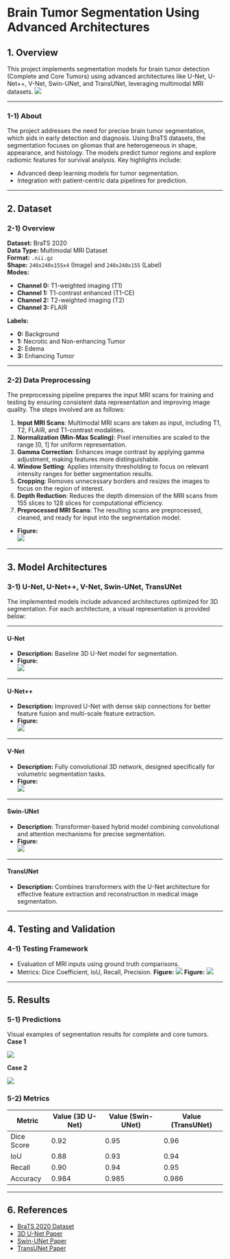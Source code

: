 # Brain Tumor Segmentation Using Advanced Architectures

## 1. Overview
This project implements segmentation models for brain tumor detection (Complete and Core Tumors) using advanced architectures like U-Net, U-Net++, V-Net, Swin-UNet, and TransUNet, leveraging multimodal MRI datasets.
![](arcitecture/overview.png)

---

### 1-1) About
The project addresses the need for precise brain tumor segmentation, which aids in early detection and diagnosis. Using BraTS datasets, the segmentation focuses on gliomas that are heterogeneous in shape, appearance, and histology. The models predict tumor regions and explore radiomic features for survival analysis. Key highlights include:

- Advanced deep learning models for tumor segmentation.
- Integration with patient-centric data pipelines for prediction.

---

## 2. Dataset
### 2-1) Overview
**Dataset:** BraTS 2020  
**Data Type:** Multimodal MRI Dataset  
**Format:** `.nii.gz`  
**Shape:** `240x240x155x4` (Image) and `240x240x155` (Label)  
**Modes:**  
- **Channel 0:** T1-weighted imaging (T1)  
- **Channel 1:** T1-contrast enhanced (T1-CE)  
- **Channel 2:** T2-weighted imaging (T2)  
- **Channel 3:** FLAIR  

**Labels:**  
- **0:** Background  
- **1:** Necrotic and Non-enhancing Tumor  
- **2:** Edema  
- **3:** Enhancing Tumor  

---

### 2-2) Data Preprocessing  
The preprocessing pipeline prepares the input MRI scans for training and testing by ensuring consistent data representation and improving image quality. The steps involved are as follows:

1. **Input MRI Scans**: Multimodal MRI scans are taken as input, including T1, T2, FLAIR, and T1-contrast modalities.  
2. **Normalization (Min-Max Scaling)**: Pixel intensities are scaled to the range [0, 1] for uniform representation.  
3. **Gamma Correction**: Enhances image contrast by applying gamma adjustment, making features more distinguishable.  
4. **Window Setting**: Applies intensity thresholding to focus on relevant intensity ranges for better segmentation results.  
5. **Cropping**: Removes unnecessary borders and resizes the images to focus on the region of interest.  
6. **Depth Reduction**: Reduces the depth dimension of the MRI scans from 155 slices to 128 slices for computational efficiency.  
7. **Preprocessed MRI Scans**: The resulting scans are preprocessed, cleaned, and ready for input into the segmentation model.
- **Figure:**  
![](arcitecture/preprocessing.jpeg)

---

## 3. Model Architectures  

### 3-1) U-Net, U-Net++, V-Net, Swin-UNet, TransUNet  

The implemented models include advanced architectures optimized for 3D segmentation. For each architecture, a visual representation is provided below:  

---

#### U-Net  
- **Description:** Baseline 3D U-Net model for segmentation.  
- **Figure:**  
![](arcitecture/3dunet.png)

---

#### U-Net++  
- **Description:** Improved U-Net with dense skip connections for better feature fusion and multi-scale feature extraction.  
- **Figure:**  
![](arcitecture/unet++.png)

---

#### V-Net  
- **Description:** Fully convolutional 3D network, designed specifically for volumetric segmentation tasks.  
- **Figure:**  
![](arcitecture/3d%20vnet.png)

---

#### Swin-UNet  
- **Description:** Transformer-based hybrid model combining convolutional and attention mechanisms for precise segmentation.  
- **Figure:**  
![](arcitecture/transunet.png)

---

#### TransUNet  
- **Description:** Combines transformers with the U-Net architecture for effective feature extraction and reconstruction in medical image segmentation.  
 
---

## 4. Testing and Validation
### 4-1) Testing Framework
- Evaluation of MRI inputs using ground truth comparisons.
- Metrics: Dice Coefficient, IoU, Recall, Precision.
**Figure:** 
![](arcitecture/unet%20matric.jpeg)
**Figure:** 
![](arcitecture/vnet%20matrics.jpeg)

---

## 5. Results
### 5-1) Predictions
Visual examples of segmentation results for complete and core tumors.
**Case 1** 

![](arcitecture/eg%201.jpegj)

**Case 2** 

![](arcitecture/eg%202.jpeg)
 
### 5-2) Metrics
| **Metric**    | **Value (3D U-Net)** | **Value (Swin-UNet)** | **Value (TransUNet)** |
|---------------|-----------------------|-----------------------|-----------------------|
| Dice Score    | 0.92                 | 0.95                 | 0.96                 |
| IoU           | 0.88                 | 0.93                 | 0.94                 |
| Recall        | 0.90                 | 0.94                 | 0.95                 |
| Accuracy      | 0.984                | 0.985                | 0.986                |

---

## 6. References
- [BraTS 2020 Dataset](https://www.med.upenn.edu/cbica/brats2020/)  
- [3D U-Net Paper](https://arxiv.org/abs/1606.06650)  
- [Swin-UNet Paper](https://arxiv.org/abs/2105.05537)  
- [TransUNet Paper](https://arxiv.org/abs/2102.04306)  

